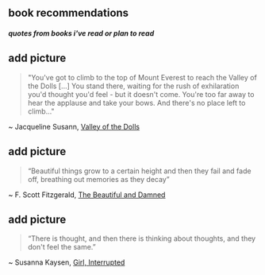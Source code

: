 ## book recommendations
##### quotes from books i've read or plan to read

## add picture
>"You've got to climb to the top of Mount Everest
> to reach the Valley of the Dolls [...]
> You stand there, 
> waiting for the rush of exhilaration
> you'd thought you'd feel - 
> but it doesn't come.
> You're too far away to hear the applause
> and take your bows.
> And there's no place left to climb..." 

   ~ Jacqueline Susann, [Valley of the Dolls](https://www.amazon.com/Valley-Dolls-Anniversary-Jacqueline-Susann/dp/0802125344/ref=pd_lpo_1?pd_rd_w=eaxE6&content-id=amzn1.sym.116f529c-aa4d-4763-b2b6-4d614ec7dc00&pf_rd_p=116f529c-aa4d-4763-b2b6-4d614ec7dc00&pf_rd_r=M1XF54PXCKVJAN5H039X&pd_rd_wg=d3Tc9&pd_rd_r=02404559-356c-4ff1-9a46-9f001b546340&pd_rd_i=0802125344&psc=1)

## add picture

> “Beautiful things grow to a certain height and then they fail and fade off, breathing out memories as they decay”

   ~ F. Scott Fitzgerald, [The Beautiful and Damned](https://www.amazon.com/Beautiful-Damned-Macmillan-Collectors-Library/dp/1509826386/ref=sr_1_1?crid=XPY7QVTDA12G&keywords=the+beautiful+and+the+damned&qid=1671890841&s=books&sprefix=the+beaut%2Cstripbooks%2C97&sr=1-1)

## add picture

> “There is thought, and then there is thinking about thoughts, and they don't feel the same.”

   ~ Susanna Kaysen, [Girl, Interrupted](https://www.amazon.com/Girl-Interrupted-Susanna-Kaysen/dp/0679746048/ref=sr_1_1?crid=1YDGGFHGUPO7O&keywords=girl+interrupted+book+susanna+kaysen&qid=1671890814&s=books&sprefix=girl+interupted%2Cstripbooks%2C85&sr=1-1)
